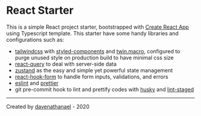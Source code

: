 # React Starter

This is a simple React project starter, bootstrapped with [Create React App](https://github.com/facebook/create-react-app) using Typescript template. This starter have some handy libraries and configurations such as:

- [tailwindcss](https://tailwindcss.com/) with [styled-components](https://styled-components.com/) and [twin.macro](https://github.com/ben-rogerson/twin.macro), configured to purge unused style on production build to have minimal css size
- [react-query](https://github.com/tannerlinsley/react-query) to deal with server-side data
- [zustand](https://github.com/react-spring/zustand) as the easy and simple yet powerful state management
- [react-hook-form](https://eslint.org/) to handle form inputs, validations, and errors
- [eslint](https://eslint.org/) and [prettier](https://prettier.io/)
- git pre-commit hook to lint and prettify codes with [husky](https://github.com/typicode/husky) and [lint-staged](https://github.com/okonet/lint-staged)

---

Created by [davenathanael](https://github.com/davenathanael) - 2020
